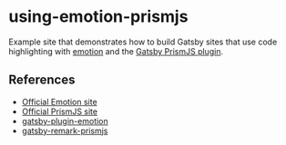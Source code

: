 # using-emotion-prismjs

Example site that demonstrates how to build Gatsby sites that use code
highlighting with [emotion](https://emotion.sh) and the
[Gatsby PrismJS plugin](https://gatsbyjs.org/packages/gatsby-remark-prismjs).

## References

- [Official Emotion site](https://emotion.sh)
- [Official PrismJS site](https://prismjs.com)
- [gatsby-plugin-emotion](https://gatsbyjs.org/packages/gatsby-plugin-emotion)
- [gatsby-remark-prismjs](https://gatsbyjs.org/packages/gatsby-remark-prismjs)
